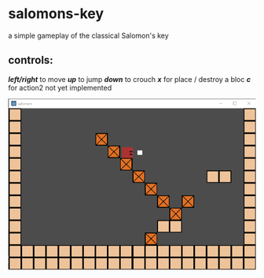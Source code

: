 # salomons-key
a simple gameplay of the classical Salomon's key 

 ## controls:
***left/right*** to move
***up*** to jump
***down*** to crouch
***x*** for place / destroy a bloc
***c***  for action2 not yet implemented 

![image](https://raw.githubusercontent.com/SoloCodeNet/salomons-key/master/screen.png)
